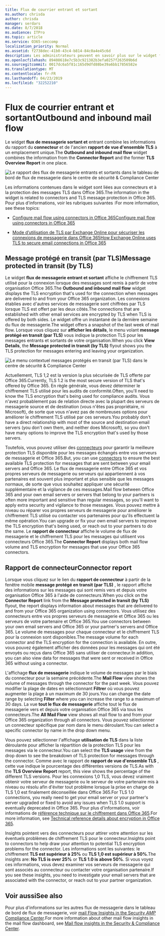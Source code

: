 ```yaml
---
title: Flux de courrier entrant et sortant
ms.author: chrisda
author: chrisda
manager: serdars
ms.date: 8/7/2018
ms.audience: ITPro
ms.topic: article
ms.service: O365-seccomp
localization_priority: Normal
ms.assetid: f2738dec-41b0-43c4-b814-84c0a4e45c6d
description: Les administrateurs peuvent en savoir plus sur le widget flux de messagerie sortant et entrant dans le tableau de bord de flux de messagerie dans le centre de sécurité & Compliance Center.
ms.openlocfilehash: 89408618e7c5b3c921382b3efa0257f263509b6d
ms.sourcegitcommit: 0017dc6a5f81c165d9dfd88be39a6bb17856582e
ms.translationtype: MT
ms.contentlocale: fr-FR
ms.lasthandoff: 04/23/2019
ms.locfileid: "32252210"
---
```

# <a name="outbound-and-inbound-mail-flow"></a><span data-ttu-id="a0ada-103">Flux de courrier entrant et sortant</span><span class="sxs-lookup"><span data-stu-id="a0ada-103">Outbound and inbound mail flow</span></span>

<span data-ttu-id="a0ada-104">Le widget **flux de messagerie sortant et** entrant combine les informations du rapport du **connecteur** et de l'ancien **rapport de vue d'ensemble TLS** à un emplacement unique.</span><span class="sxs-lookup"><span data-stu-id="a0ada-104">The **Outbound and inbound mail flow** widget combines the information from the **Connector Report** and the former **TLS Overview Report** in one place.</span></span>

![Le rapport des flux de messagerie entrants et sortants dans le tableau de bord de flux de messagerie dans le centre de sécurité & Compliance Center](media/2c591d1c-bad6-4b72-890e-f8fdfd4f447a.png)

<span data-ttu-id="a0ada-106">Les informations contenues dans le widget sont liées aux connecteurs et à la protection des messages TLS dans Office 365.</span><span class="sxs-lookup"><span data-stu-id="a0ada-106">The information in the widget is related to connectors and TLS message protection in Office 365.</span></span> <span data-ttu-id="a0ada-107">Pour plus d'informations, voir les rubriques suivantes :</span><span class="sxs-lookup"><span data-stu-id="a0ada-107">For more information, see these topics:</span></span>

- [<span data-ttu-id="a0ada-108">Configure mail flow using connectors in Office 365</span><span class="sxs-lookup"><span data-stu-id="a0ada-108">Configure mail flow using connectors in Office 365</span></span>](https://technet.microsoft.com/library/ms.exch.eac.connectorselection.aspx)

- [<span data-ttu-id="a0ada-109">Mode d’utilisation de TLS par Exchange Online pour sécuriser les connexions de messagerie dans Office 365</span><span class="sxs-lookup"><span data-stu-id="a0ada-109">How Exchange Online uses TLS to secure email connections in Office 365</span></span>](https://support.office.com/article/4CDE0CDA-3430-4DC0-B489-F2C0736C929F)

## <a name="message-protected-in-transit-by-tls"></a><span data-ttu-id="a0ada-110">Message protégé en transit (par TLS)</span><span class="sxs-lookup"><span data-stu-id="a0ada-110">Message protected in transit (by TLS)</span></span>

<span data-ttu-id="a0ada-111">Le widget **flux de messagerie entrant et sortant** affiche le chiffrement TLS utilisé pour la connexion lorsque des messages sont remis à partir de votre organisation Office 365.</span><span class="sxs-lookup"><span data-stu-id="a0ada-111">The **Outbound and inbound mail flow** widget displays the TLS encryption that's used for the connection when messages are delivered to and from your Office 365 organization.</span></span> <span data-ttu-id="a0ada-112">Les connexions établies avec d'autres services de messagerie sont chiffrées par TLS lorsque TLS est offert par les deux côtés.</span><span class="sxs-lookup"><span data-stu-id="a0ada-112">The connections that are established with other email services are encrypted by TLS when TLS is offered by both sides.</span></span> <span data-ttu-id="a0ada-113">Le widget offre un instantané de la dernière semaine du flux de messagerie.</span><span class="sxs-lookup"><span data-stu-id="a0ada-113">The widget offers a snapshot of the last week of mail flow.</span></span> <span data-ttu-id="a0ada-114">Lorsque vous cliquez sur **afficher les détails**, le menu volant **message protégé en transit (par TLS)** vous indique la protection TLS pour les messages entrants et sortants de votre organisation.</span><span class="sxs-lookup"><span data-stu-id="a0ada-114">When you click **View Details**, the **Message protected in transit (by TLS)** flyout shows you the TLS protection for messages entering and leaving your organization.</span></span>

![Le menu contextuel messages protégés en transit (par TLS) dans le centre de sécurité & Compliance Center](media/825aa74c-413d-4141-8e3c-dfe68ae78eed.png)

<span data-ttu-id="a0ada-116">Actuellement, TLS 1,2 est la version la plus sécurisée de TLS offerte par Office 365.</span><span class="sxs-lookup"><span data-stu-id="a0ada-116">Currently, TLS 1.2 is the most secure version of TLS that's offered by Office 365.</span></span> <span data-ttu-id="a0ada-117">En règle générale, vous devez déterminer le chiffrement TLS utilisé pour les audits de conformité.</span><span class="sxs-lookup"><span data-stu-id="a0ada-117">Often, you'll need to know the TLS encryption that's being used for compliance audits.</span></span> <span data-ttu-id="a0ada-118">Vous n'avez probablement pas de relation directe avec la plupart des serveurs de messagerie source et de destination (vous n'êtes pas propriétaire, ni Microsoft), de sorte que vous n'avez pas de nombreuses options pour améliorer le chiffrement TLS utilisé par ces serveurs.</span><span class="sxs-lookup"><span data-stu-id="a0ada-118">You probably don't have a direct relationship with most of the source and destination email servers (you don't own them, and neither does Microsoft), so you don't have many options to improve the TLS encryption that's used by those servers.</span></span>

<span data-ttu-id="a0ada-119">Toutefois, vous pouvez utiliser des [connecteurs](https://technet.microsoft.com/library/ms.exch.eac.connectorselection.aspx) pour garantir la meilleure protection TLS disponible pour les messages échangés entre vos serveurs de messagerie et Office 365.</span><span class="sxs-lookup"><span data-stu-id="a0ada-119">But, you can use [connectors](https://technet.microsoft.com/library/ms.exch.eac.connectorselection.aspx) to ensure the best available TLS protection for messages that are sent between your email servers and Office 365.</span></span> <span data-ttu-id="a0ada-120">Le flux de messagerie entre Office 365 et vos propres serveurs de messagerie ou serveurs qui appartiennent à vos partenaires est souvent plus important et plus sensible que les messages normaux, de sorte que vous souhaitez appliquer une sécurité supplémentaire et la vigilance de ces messages.</span><span class="sxs-lookup"><span data-stu-id="a0ada-120">Mail flow between Office 365 and your own email servers or servers that belong to your partners is often more important and sensitive than regular messages, so you'll want to apply extra security and vigilance to those messages.</span></span> <span data-ttu-id="a0ada-121">Vous pouvez mettre à niveau ou réparer vos propres serveurs de messagerie pour améliorer le chiffrement TLS utilisé ou contacter vos partenaires pour qu'ils effectuent la même opération.</span><span class="sxs-lookup"><span data-stu-id="a0ada-121">You can upgrade or fix your own email servers to improve the TLS encryption that's being used, or reach out to your partners to do the same.</span></span> <span data-ttu-id="a0ada-122">Le **rapport de connecteur** affiche le volume de flux de messagerie et le chiffrement TLS pour les messages qui utilisent vos connecteurs Office 365.</span><span class="sxs-lookup"><span data-stu-id="a0ada-122">The **Connector Report** displays both mail flow volume and TLS encryption for messages that use your Office 365 connectors.</span></span>

## <a name="connector-report"></a><span data-ttu-id="a0ada-123">Rapport de connecteur</span><span class="sxs-lookup"><span data-stu-id="a0ada-123">Connector report</span></span>

<span data-ttu-id="a0ada-124">Lorsque vous cliquez sur le lien du **rapport de connecteur** à partir de la fenêtre mobile **message protégé en transit (par TLS)** , le rapport affiche des informations sur les messages qui sont remis vers et depuis votre organisation Office 365 à l'aide de connecteurs.</span><span class="sxs-lookup"><span data-stu-id="a0ada-124">When you click on the **Connector Report** link from the **Message protected in transit (by TLS)** flyout, the report displays information about messages that are delivered to and from your Office 365 organization using connectors.</span></span> <span data-ttu-id="a0ada-125">Vous utilisez des connecteurs entre vos propres serveurs de messagerie et Office 365 ou les serveurs de votre partenaire et Office 365.</span><span class="sxs-lookup"><span data-stu-id="a0ada-125">You use connectors between your own email servers and Office 365 or your partner's servers and Office 365.</span></span> <span data-ttu-id="a0ada-126">Le volume de messages pour chaque connecteur et le chiffrement TLS pour la connexion sont disponibles.</span><span class="sxs-lookup"><span data-stu-id="a0ada-126">The message volume for each connector and the TLS encryption for the connection is available.</span></span> <span data-ttu-id="a0ada-127">En outre, vous pouvez également afficher des données pour les messages qui ont été envoyés ou reçus dans Office 365 sans utiliser de connecteur.</span><span class="sxs-lookup"><span data-stu-id="a0ada-127">In addition, you can also view data for messages that were sent or received in Office 365 without using a connector.</span></span>

<span data-ttu-id="a0ada-128">L'affichage **flux de messagerie** indique le volume de messages par le biais du connecteur pour la semaine précédente.</span><span class="sxs-lookup"><span data-stu-id="a0ada-128">The **Mail Flow** view shows the volume of messages through the connector for the past week.</span></span> <span data-ttu-id="a0ada-129">Vous pouvez modifier la plage de dates en sélectionnant **Filtrer** où vous pouvez augmenter la plage à un maximum de 30 jours.</span><span class="sxs-lookup"><span data-stu-id="a0ada-129">You can change the date range by selecting **Filter** where you can increase the range to a maximum of 30 days.</span></span> <span data-ttu-id="a0ada-130">La vue **tout le flux de messagerie** affiche tout le flux de messagerie vers et depuis votre organisation Office 365 via tous les connecteurs.</span><span class="sxs-lookup"><span data-stu-id="a0ada-130">The **All Mail Flow** view shows all mail flow to and from your Office 365 organization through all connectors.</span></span> <span data-ttu-id="a0ada-131">Vous pouvez sélectionner un connecteur spécifique par nom dans le menu déroulant.</span><span class="sxs-lookup"><span data-stu-id="a0ada-131">You can select a specific connector by name in the drop down menu.</span></span>

<span data-ttu-id="a0ada-132">Vous pouvez sélectionner l'affichage **utilisation de TLS** dans la liste déroulante pour afficher la répartition de la protection TLS pour les messages via le connecteur.</span><span class="sxs-lookup"><span data-stu-id="a0ada-132">You can select the **TLS usage** view from the drop down to see the breakdown of TLS protection for messages through the connector.</span></span> <span data-ttu-id="a0ada-133">Comme avec le rapport de **rapport de vue d'ensemble TLS** , cette vue indique le pourcentage des différentes versions de TLS.</span><span class="sxs-lookup"><span data-stu-id="a0ada-133">As with the **TLS Overview Report** report, this view shows the percentage of the different TLS versions.</span></span> <span data-ttu-id="a0ada-134">Pour les connexions 1,0 TLS, vous devez vraiment obtenir votre serveur de messagerie ou le serveur de votre partenaire mis à niveau ou résolu afin d'éviter tout problème lorsque la prise en charge de TLS 1,0 est finalement déconseillée dans Office 365.</span><span class="sxs-lookup"><span data-stu-id="a0ada-134">For TLS 1.0 connections, you really need to get your email server or your partner's server upgraded or fixed to avoid any issues when TLS 1.0 support is eventually deprecated in Office 365.</span></span> <span data-ttu-id="a0ada-135">Pour plus d'informations, voir informations de [référence technique sur le chiffrement dans Office 365](https://support.office.com/article/862cbe93-4268-4ef9-ba79-277545ecf221).</span><span class="sxs-lookup"><span data-stu-id="a0ada-135">For more information, see [Technical reference details about encryption in Office 365](https://support.office.com/article/862cbe93-4268-4ef9-ba79-277545ecf221).</span></span>

<span data-ttu-id="a0ada-136">Insights pointent vers des connecteurs pour attirer votre attention sur les éventuels problèmes de chiffrement TLS pour le connecteur.</span><span class="sxs-lookup"><span data-stu-id="a0ada-136">Insights point to connectors to help draw your attention to potential TLS encryption problems for the connector.</span></span> <span data-ttu-id="a0ada-137">Les informations sont les suivantes: le chiffrement **TLS est supérieur à 25%** ou **TLS 1,0 est supérieur à 50%**.</span><span class="sxs-lookup"><span data-stu-id="a0ada-137">The insights are: **No TLS is over 25%** or **TLS 1.0 is above 50%**.</span></span> <span data-ttu-id="a0ada-138">Si vous voyez ces informations, vous devez examiner vos serveurs de messagerie qui sont associés au connecteur ou contacter votre organisation partenaire.</span><span class="sxs-lookup"><span data-stu-id="a0ada-138">If you see these insights, you need to investigate your email servers that are associated with the connector, or reach out to your partner organization.</span></span>

## <a name="see-also"></a><span data-ttu-id="a0ada-139">Voir aussi</span><span class="sxs-lookup"><span data-stu-id="a0ada-139">See also</span></span>

<span data-ttu-id="a0ada-140">Pour plus d'informations sur les autres flux de messagerie dans le tableau de bord de flux de messagerie, voir [mail Flow Insights in the Security _AMP_ Compliance Center](mail-flow-insights.md).</span><span class="sxs-lookup"><span data-stu-id="a0ada-140">For more information about other mail flow insights in the mail flow dashboard, see [Mail flow insights in the Security & Compliance Center](mail-flow-insights.md).</span></span>
